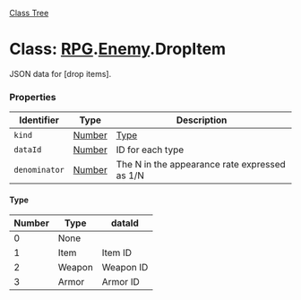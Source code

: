 [Class Tree](index.md)

# Class: [RPG](RPG.md).[Enemy](RPG.Enemy.md).DropItem
JSON data for [drop items].

### Properties

| Identifier        | Type                                    | Description                                             |
|-------------------|-----------------------------------------|---------------------------------------------------------|
| `kind`            | [Number](Number.md)                    | [Type](RPG.Enemy.DropItem.md#type)                     |
| `dataId`         | [Number](Number.md)                    | ID for each type                                       |
| `denominator`     | [Number](Number.md)                    | The N in the appearance rate expressed as 1/N         |

#### Type

| Number | Type        | dataId       |
|--------|-------------|--------------|
| 0      | None        |              |
| 1      | Item        | Item ID      |
| 2      | Weapon      | Weapon ID    |
| 3      | Armor       | Armor ID     |
